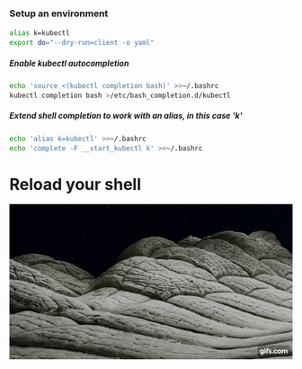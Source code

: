 ### Setup an environment
```sh
alias k=kubectl
export do="--dry-run=client -o yaml"
```
##### Enable kubectl autocompletion 
```sh
echo 'source <(kubectl completion bash)' >>~/.bashrc
kubectl completion bash >/etc/bash_completion.d/kubectl
```
##### Extend shell completion to work with an alias, in this case 'k'

```sh
echo 'alias k=kubectl' >>~/.bashrc
echo 'complete -F __start_kubectl k' >>~/.bashrc
```
# Reload your shell

[![](../images/gif.gif)](https://www.youtube.com/watch?v=HP5rTWWNpwY)
